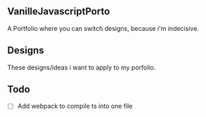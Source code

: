 ## VanilleJavascriptPorto
A Portfolio where you can switch designs, because i'm indecisive.

## Designs 
These designs/ideas i want to apply to my porfolio.

## Todo
- [ ] Add webpack to compile ts into one file